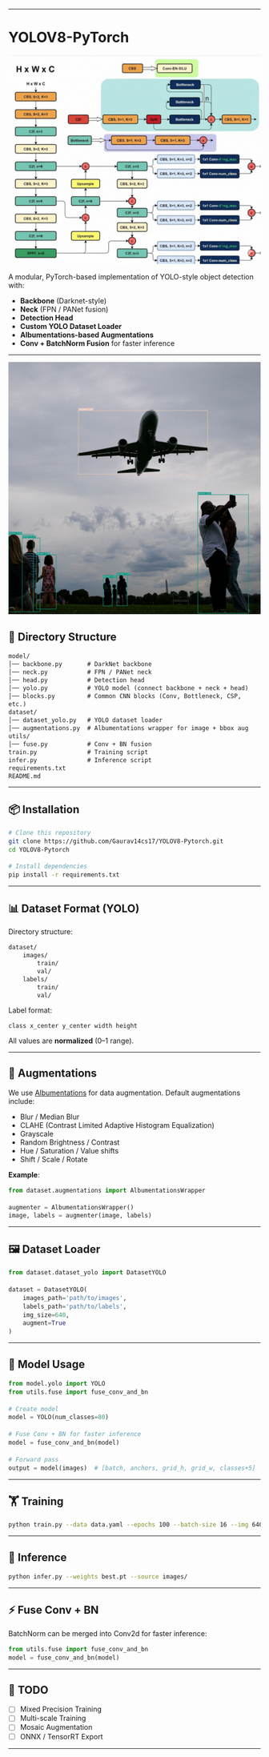 
---
# YOLOV8-PyTorch

![YOLO-V8](https://github.com/Gaurav14cs17/YOLOV8-Pytorch/blob/main/images/v8_structure.png)

A modular, PyTorch-based implementation of YOLO-style object detection with:

* **Backbone** (Darknet-style)
* **Neck** (FPN / PANet fusion)
* **Detection Head**
* **Custom YOLO Dataset Loader**
* **Albumentations-based Augmentations**
* **Conv + BatchNorm Fusion** for faster inference

---
![Results](https://github.com/Gaurav14cs17/YOLOV8-Pytorch/blob/main/images/image_2.jpg)

## 📂 Directory Structure

```
model/
│── backbone.py       # DarkNet backbone
│── neck.py           # FPN / PANet neck
│── head.py           # Detection head
│── yolo.py           # YOLO model (connect backbone + neck + head)
│── blocks.py         # Common CNN blocks (Conv, Bottleneck, CSP, etc.)
dataset/
│── dataset_yolo.py   # YOLO dataset loader
│── augmentations.py  # Albumentations wrapper for image + bbox aug
utils/
│── fuse.py           # Conv + BN fusion
train.py              # Training script
infer.py              # Inference script
requirements.txt
README.md
```

---

## 📦 Installation

```bash
# Clone this repository
git clone https://github.com/Gaurav14cs17/YOLOV8-Pytorch.git
cd YOLOV8-Pytorch

# Install dependencies
pip install -r requirements.txt
```

---

## 📊 Dataset Format (YOLO)

Directory structure:

```
dataset/
    images/
        train/
        val/
    labels/
        train/
        val/
```

Label format:

```
class x_center y_center width height
```

All values are **normalized** (0–1 range).

---

## 🎨 Augmentations

We use [Albumentations](https://albumentations.ai/) for data augmentation.
Default augmentations include:

* Blur / Median Blur
* CLAHE (Contrast Limited Adaptive Histogram Equalization)
* Grayscale
* Random Brightness / Contrast
* Hue / Saturation / Value shifts
* Shift / Scale / Rotate

**Example**:

```python
from dataset.augmentations import AlbumentationsWrapper

augmenter = AlbumentationsWrapper()
image, labels = augmenter(image, labels)
```

---

## 🖼 Dataset Loader

```python
from dataset.dataset_yolo import DatasetYOLO

dataset = DatasetYOLO(
    images_path='path/to/images',
    labels_path='path/to/labels',
    img_size=640,
    augment=True
)
```

---

## 🚀 Model Usage

```python
from model.yolo import YOLO
from utils.fuse import fuse_conv_and_bn

# Create model
model = YOLO(num_classes=80)

# Fuse Conv + BN for faster inference
model = fuse_conv_and_bn(model)

# Forward pass
output = model(images)  # [batch, anchors, grid_h, grid_w, classes+5]
```

---

## 🏋️ Training

```bash
python train.py --data data.yaml --epochs 100 --batch-size 16 --img 640
```

---

## 🧪 Inference

```bash
python infer.py --weights best.pt --source images/
```

---

## ⚡ Fuse Conv + BN

BatchNorm can be merged into Conv2d for faster inference:

```python
from utils.fuse import fuse_conv_and_bn
model = fuse_conv_and_bn(model)
```

---

## 📌 TODO

* [ ] Mixed Precision Training
* [ ] Multi-scale Training
* [ ] Mosaic Augmentation
* [ ] ONNX / TensorRT Export

---

